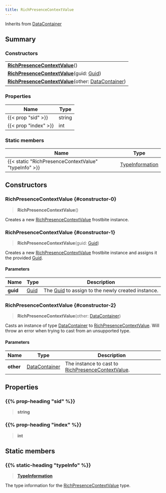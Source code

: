 ```yaml
---
title: RichPresenceContextValue
---
```


Inherits from [DataContainer](/vext/ref/shared/type/datacontainer)

## Summary

### Constructors

|  |
| --- |
| **[RichPresenceContextValue](#constructor-0)**() |
| **[RichPresenceContextValue](#constructor-1)**(guid: [Guid](/vext/ref/shared/type/guid)) |
| **[RichPresenceContextValue](#constructor-2)**(other: [DataContainer](/vext/ref/shared/type/datacontainer)) |

### Properties

| Name | Type |
| ---- | ---- |
| {{< prop "sid" >}} | string |
| {{< prop "index" >}} | int |

### Static members

| Name | Type |
| ---- | ---- |
| {{< static "RichPresenceContextValue" "typeInfo" >}} | [TypeInformation](/vext/ref/shared/type/typeinformation) |

## Constructors

### RichPresenceContextValue {#constructor-0}

> **RichPresenceContextValue**()

Creates a new [RichPresenceContextValue](/vext/ref/fb/richpresencecontextvalue) frostbite instance.

### RichPresenceContextValue {#constructor-1}

> **RichPresenceContextValue**(guid: [Guid](/vext/ref/shared/type/guid))

Creates a new [RichPresenceContextValue](/vext/ref/fb/richpresencecontextvalue) frostbite instance and assigns it the provided [Guid](/vext/ref/shared/type/guid).

#### Parameters

| Name | Type | Description |
| ---- | ---- | ----------- |
| **guid** | [Guid](/vext/ref/shared/type/guid) | The [Guid](/vext/ref/shared/type/guid) to assign to the newly created instance. |

### RichPresenceContextValue {#constructor-2}

> **RichPresenceContextValue**(other: [DataContainer](/vext/ref/shared/type/datacontainer))

Casts an instance of type [DataContainer](/vext/ref/shared/type/datacontainer) to [RichPresenceContextValue](/vext/ref/fb/richpresencecontextvalue). Will throw an error when trying to cast from an unsupported type.

#### Parameters

| Name | Type | Description |
| ---- | ---- | ----------- |
| **other** | [DataContainer](/vext/ref/shared/type/datacontainer) | The instance to cast to [RichPresenceContextValue](/vext/ref/fb/richpresencecontextvalue). |

## Properties

### {{% prop-heading "sid" %}}

> **string**

### {{% prop-heading "index" %}}

> **int**

## Static members

### {{% static-heading "typeInfo" %}}

> **[TypeInformation](/vext/ref/shared/type/typeinformation)**

The type information for the [RichPresenceContextValue](/vext/ref/fb/richpresencecontextvalue) type.

